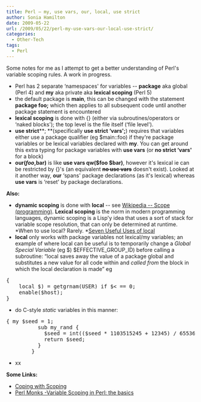 ```yaml
---
title: Perl – my, use vars, our, local, use strict
author: Sonia Hamilton
date: 2009-05-22
url: /2009/05/22/perl-my-use-vars-our-local-use-strict/
categories:
  - Other-Tech
tags:
  - Perl
---
```

Some notes for me as I attempt to get a better understanding of Perl's variable scoping rules. A work in progress.

<!--more-->

  * Perl has 2 separate &#8216;namespaces' for variables -- **package** aka global (Perl 4) and **my** aka private aka **lexical scoping** (Perl 5)
  * the default package is **main**, this can be changed with the statement **package foo;** which then applies to all subsequent code until another package statement is encountered
  * **lexical scoping** is done with {} (either via subroutines/operators or &#8216;naked blocks'); the top level is the file itself (&#8216;file level').
  * **use strict****; **(specifically **use strict &#8216;vars';**) requires that variables either use a package qualifier (eg $main::foo) if they're package variables or be lexical variables declared with **my**. You can get around this extra typing for package variables with **use vars** (or **no strict &#8216;vars'** for a block)
  * **our($foo,$bar)** is like **use vars qw($foo $bar)**, however it's lexical ie can be restricted by {}'s (an equivalent <span style="text-decoration:line-through;"><strong>no use vars</strong></span> doesn't exist). Looked at it another way, **our** &#8216;spans' package declarations (as it's lexical) whereas **use vars** is &#8216;reset' by package declarations.

**Also:**

  * **dynamic scoping** is done with **local** -- see [Wikipedia -- Scope (programming)][1]. **Lexical scoping** is the norm in modern programming languages, dynamic scoping is a Lisp'y idea that uses a sort of stack for variable scope resolution, that can only be determined at runtime.  *When to use local? Rarely. *[Seven Useful Uses of local][2]
  * **local** only works with package variables not lexical/my variables; an example of where local can be useful is to temporarily change a *Global Special Variable* (eg $) $EFFECTIVE\_GROUP\_ID) before calling a subroutine: &#8220;local saves away the value of a package global and substitutes a new value for all code within and *called from* the block in which the local declaration is made&#8221; eg

<pre>{
    local $) = getgrnam(USER) if $&lt; == 0;
    enable($host);
}</pre>

  * do C-style *static* variables in this manner:

<pre>{ my $seed = 1;
          sub my_rand {
            $seed = int(($seed * 1103515245 + 12345) / 65536) % 32768;
            return $seed;
          }
        }</pre>

  * xx

**Some Links:**

  * [Coping with Scoping][3]
  * [Perl Monks -Variable Scoping in Perl: the basics][4]

 [1]: http://en.wikipedia.org/wiki/Scope_(programming)#Dynamic_scoping
 [2]: http://perl.plover.com/local.html
 [3]: http://perl.plover.com/FAQs/Namespaces.html
 [4]: http://www.perlmonks.org/?node_id=66677

